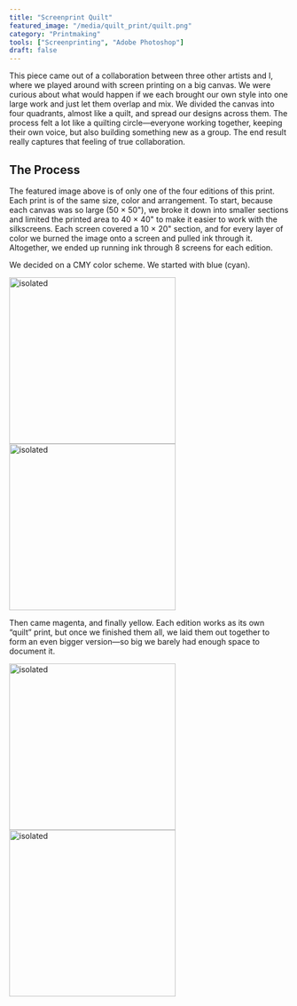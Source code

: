 ```yaml
---
title: "Screenprint Quilt"
featured_image: "/media/quilt_print/quilt.png"
category: "Printmaking"
tools: ["Screenprinting", "Adobe Photoshop"]
draft: false
---
```


This piece came out of a collaboration between three other artists and I, where we played around with screen printing on a big canvas. We were curious about what would happen if we each brought our own style into one large work and just let them overlap and mix. We divided the canvas into four quadrants, almost like a quilt, and spread our designs across them. The process felt a lot like a quilting circle—everyone working together, keeping their own voice, but also building something new as a group. The end result really captures that feeling of true collaboration.

## The Process
The featured image above is of only one of the four editions of this print. Each print is of the same size, color and arrangement. To start, because each canvas was so large (50 × 50"), we broke it down into smaller sections and limited the printed area to 40 × 40" to make it easier to work with the silkscreens. Each screen covered a 10 × 20" section, and for every layer of color we burned the image onto a screen and pulled ink through it. Altogether, we ended up running ink through 8 screens for each edition.

We decided on a CMY color scheme. We started with blue (cyan).

<img src="/media/quilt_print/quilt1.JPG" alt="isolated" width="300"/>

<img src="/media/quilt_print/quilt2.JPG" alt="isolated" width="300"/>

Then came magenta, and finally yellow. Each edition works as its own “quilt” print, but once we finished them all, we laid them out together to form an even bigger version—so big we barely had enough space to document it.

<img src="/media/quilt_print/quilt3.jpg" alt="isolated" width="300"/>

<img src="/media/quilt_print/quilt4.JPG" alt="isolated" width="300"/>